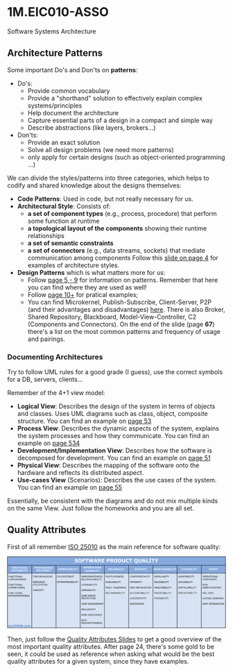 # 1M.EIC010-ASSO
Software Systems Architecture

## Architecture Patterns

Some important Do's and Don'ts on **patterns**:
- Do's:
    - Provide common vocabulary
    - Provide a "shorthand" solution to effectively explain complex systems/principles
    - Help document the architecture
    - Capture essential parts of a design in a compact and simple way
    - Describe abstractions (like layers, brokers...)
- Don'ts:
    - Provide an exact solution
    - Solve all design problems (we need more patterns)
    - only apply for certain designs (such as object-oriented programming ...)

We can divide the styles/patterns into three categories, which helps to codify and shared knowledge about the designs themselves:
- **Code Patterns**: Used in code, but not really necessary for us.
- **Architectural Style**: Consists of:
    - **a set of component types** (e.g., process, procedure) that perform some function at runtime
    - **a topological layout of the components** showing their runtime relationships
    - **a set of semantic constraints**
    - **a set of connectors** (e.g., data streams, sockets) that mediate communication among components
  Follow this [slide on page 4](./theory/4.3%20MEIC-ASSO-2024%20Architecture%20Styles.pdf) for examples of architecture styles.
- **Design Patterns** which is what matters more for us:
    - Follow [page 5 - 9](./theory/4.4%20MEIC-ASSO-2024%20Arch%20Patterns.pdf) for information on patterns. Remember that here you can find where they are used as well!
    - Follow [page 10+](./theory/4.4%20MEIC-ASSO-2024%20Arch%20Patterns.pdf) for pratical examples;
    - You can find Microkernel, Publish-Subscribe, Client-Server, P2P (and their advantages and disadvantages) [here](../theory/4.5%20MEIC-ASSO-2024%20More%20Arch%20Patterns.pdf). There is also Broker, Shared Repository, Blackboard, Model-View-Controller, C2 (Components and Connectors). On the end of the slide (page **67**) there's a list on the most common patterns and frequency of usage and pairings.

### Documenting Architectures

Try to follow UML rules for a good grade (I guess), use the correct symbols for a DB, servers, clients...

Remember of the 4+1 view model:
- **Logical View**: Describes the design of the system in terms of objects and classes. Uses UML diagrams such as class, object, composite structure. You can find an example on [page 53](./theory/5.1%20MEIC-ASSO-2024%20Documenting%20Architecture.pdf)
- **Process View**: Describes the dynamic aspects of the system, explains the system processes and how they communicate. You can find an example on [page 534](./theory/5.1%20MEIC-ASSO-2024%20Documenting%20Architecture.pdf)
- **Development/Implementation View**: Describes how the software is decomposed for development. You can find an example on [page 51](./theory/5.1%20MEIC-ASSO-2024%20Documenting%20Architecture.pdf)
- **Physical View**: Describes the mapping of the software onto the hardware and reflects its distributed aspect.
- **Use-cases View** (Scenarios): Describes the use cases of the system. You can find an example on [page 55](./theory/5.1%20MEIC-ASSO-2024%20Documenting%20Architecture.pdf)

Essentially, be consistent with the diagrams and do not mix multiple kinds on the same View. Just follow the homeworks and you are all set.

## Quality Attributes

First of all remember [ISO 25010](https://iso25000.com/index.php/en/iso-25000-standards/iso-25010) as the main reference for software quality:

![ISO 25010](./images/iso_25010_en.png)

Then, just follow the [Quality Attributes Slides](./theory/6.1%20MEIC-ASSO-2024%20Quality%20Attributes.pdf) to get a good overview of the most important quality attributes. After page 24, there's some gold to be seen, it could be used as reference when asking what would be the best quality attributes for a given system, since they have examples.
